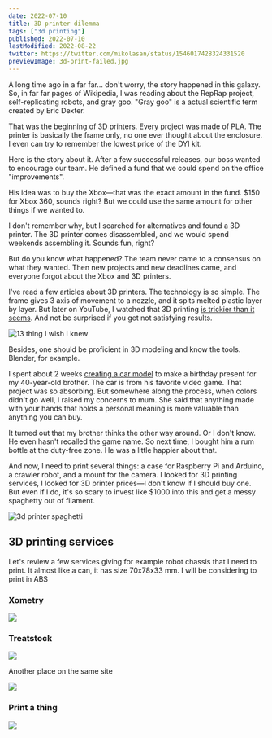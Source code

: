 ```yaml
---
date: 2022-07-10
title: 3D printer dilemma
tags: ["3d printing"]
published: 2022-07-10
lastModified: 2022-08-22
twitter: https://twitter.com/mikolasan/status/1546017428324331520
previewImage: 3d-print-failed.jpg
---
```


A long time ago in a far far… don't worry, the story happened in this galaxy. So, in far far pages of Wikipedia, I was reading about the RepRap project, self-replicating robots, and gray goo. "Gray goo" is a actual scientific term created by Eric Dexter.

That was the beginning of 3D printers. Every project was made of PLA. The printer is basically the frame only, no one ever thought about the enclosure. I even can try to remember the lowest price of the DYI kit.

Here is the story about it. After a few successful releases, our boss wanted to encourage our team. He defined a fund that we could spend on the office "improvements".

His idea was to buy the Xbox—that was the exact amount in the fund. $150 for Xbox 360, sounds right? But we could use the same amount for other things if we wanted to.

I don't remember why, but I searched for alternatives and found a 3D printer. The 3D printer comes disassembled, and we would spend weekends assembling it. Sounds fun, right?

But do you know what happened? The team never came to a consensus on what they wanted. Then new projects and new deadlines came, and everyone forgot about the Xbox and 3D printers.

I've read a few articles about 3D printers. The technology is so simple. The frame gives 3 axis of movement to a nozzle, and it spits melted plastic layer by layer.  But later on YouTube, I watched that 3D printing [is trickier than it seems](https://www.youtube.com/watch?v=LvGKfevdf_Q). And not be surprised if you get not satisfying results.

![13 thing I wish I knew](./13-things-i-wish-i-knew.png)

Besides, one should be proficient in 3D modeling and know the tools. Blender, for example.

I spent about 2 weeks [creating a car model](/make/3d-print-carmageddon) to make a birthday present for my 40-year-old brother. The car is from his favorite video game. That project was so absorbing. But somewhere along the process, when colors didn't go well, I raised my concerns to mum. She said that anything made with your hands that holds a personal meaning is more valuable than anything you can buy.

It turned out that my brother thinks the other way around. Or I don't know. He even hasn't recalled the game name. So next time, I bought him a rum bottle at the duty-free zone. He was a little happier about that.

And now, I need to print several things: a case for Raspberry Pi and Arduino, a crawler robot, and a mount for the camera. I looked for 3D printing services, I looked for 3D printer prices—I don't know if I should buy one. But even if I do, it's so scary to invest like $1000 into this and get a messy spaghetty out of filament.

![3d printer spaghetti](./3d-print-failed.jpg)


## 3D printing services

Let's review a few services giving for example robot chassis that I need to print. It almost like a can, it has size 70x78x33 mm. I will be considering to print in ABS

### Xometry

![](./3d-printing-service-xometry.png)

### Treatstock

![](./3d-printing-service-treatstock.png)

Another place on the same site

![](./3d-printing-service-treatstock-cheap.png)

### Print a thing

![](./3d-printing-service-printathing.png)

